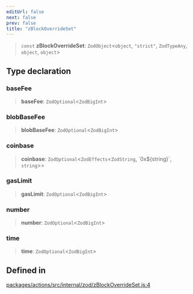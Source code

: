 ```yaml
---
editUrl: false
next: false
prev: false
title: "zBlockOverrideSet"
---
```


> `const` **zBlockOverrideSet**: `ZodObject`\<`object`, `"strict"`, `ZodTypeAny`, `object`, `object`\>

## Type declaration

### baseFee

> **baseFee**: `ZodOptional`\<`ZodBigInt`\>

### blobBaseFee

> **blobBaseFee**: `ZodOptional`\<`ZodBigInt`\>

### coinbase

> **coinbase**: `ZodOptional`\<`ZodEffects`\<`ZodString`, \`0x$\{string\}\`, `string`\>\>

### gasLimit

> **gasLimit**: `ZodOptional`\<`ZodBigInt`\>

### number

> **number**: `ZodOptional`\<`ZodBigInt`\>

### time

> **time**: `ZodOptional`\<`ZodBigInt`\>

## Defined in

[packages/actions/src/internal/zod/zBlockOverrideSet.js:4](https://github.com/evmts/tevm-monorepo/blob/main/packages/actions/src/internal/zod/zBlockOverrideSet.js#L4)
